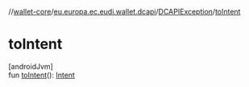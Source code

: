 //[wallet-core](../../../index.md)/[eu.europa.ec.eudi.wallet.dcapi](../index.md)/[DCAPIException](index.md)/[toIntent](to-intent.md)

# toIntent

[androidJvm]\
fun [toIntent](to-intent.md)(): [Intent](https://developer.android.com/reference/kotlin/android/content/Intent.html)
